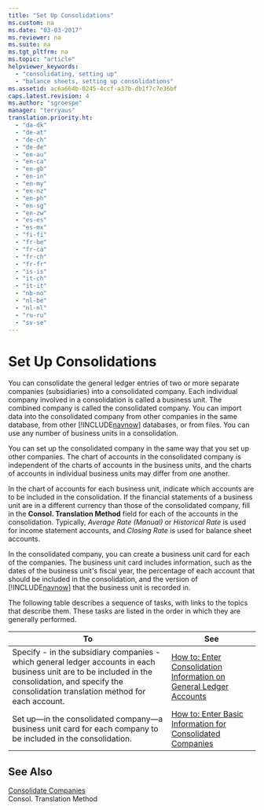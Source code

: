 ```yaml
---
title: "Set Up Consolidations"
ms.custom: na
ms.date: "03-03-2017"
ms.reviewer: na
ms.suite: na
ms.tgt_pltfrm: na
ms.topic: "article"
helpviewer_keywords: 
  - "consolidating, setting up"
  - "balance sheets, setting up consolidations"
ms.assetid: ac6a664b-0245-4ccf-a37b-db1f7c7e36bf
caps.latest.revision: 4
ms.author: "sgroespe"
manager: "terryaus"
translation.priority.ht: 
  - "da-dk"
  - "de-at"
  - "de-ch"
  - "de-de"
  - "en-au"
  - "en-ca"
  - "en-gb"
  - "en-in"
  - "en-my"
  - "en-nz"
  - "en-ph"
  - "en-sg"
  - "en-zw"
  - "es-es"
  - "es-mx"
  - "fi-fi"
  - "fr-be"
  - "fr-ca"
  - "fr-ch"
  - "fr-fr"
  - "is-is"
  - "it-ch"
  - "it-it"
  - "nb-no"
  - "nl-be"
  - "nl-nl"
  - "ru-ru"
  - "sv-se"
---
```

# Set Up Consolidations
You can consolidate the general ledger entries of two or more separate companies \(subsidiaries\) into a consolidated company. Each individual company involved in a consolidation is called a business unit. The combined company is called the consolidated company. You can import data into the consolidated company from other companies in the same database, from other [!INCLUDE[navnow](../ApplicationDesign/includes/navnow_md.md)] databases, or from files. You can use any number of business units in a consolidation.  
  
 You can set up the consolidated company in the same way that you set up other companies. The chart of accounts in the consolidated company is independent of the charts of accounts in the business units, and the charts of accounts in individual business units may differ from one another.  
  
 In the chart of accounts for each business unit, indicate which accounts are to be included in the consolidation. If the financial statements of a business unit are in a different currency than those of the consolidated company, fill in the **Consol. Translation Method** field for each of the accounts in the consolidation. Typically, *Average Rate \(Manual\)* or *Historical Rate* is used for income statement accounts, and *Closing Rate* is used for balance sheet accounts.  
  
 In the consolidated company, you can create a business unit card for each of the companies. The business unit card includes information, such as the dates of the business unit's fiscal year, the percentage of each account that should be included in the consolidation, and the version of [!INCLUDE[navnow](../ApplicationDesign/includes/navnow_md.md)] that the business unit is recorded in.  
  
 The following table describes a sequence of tasks, with links to the topics that describe them. These tasks are listed in the order in which they are generally performed.  
  
|**To**|**See**|  
|------------|-------------|  
|Specify \- in the subsidiary companies \- which general ledger accounts in each business unit are to be included in the consolidation, and specify the consolidation translation method for each account.|[How to: Enter Consolidation Information on General Ledger Accounts](../Finance/how-to-enter-consolidation-information-on-general-ledger-accounts.md)|  
|Set up—in the consolidated company—a business unit card for each company to be included in the consolidation.|[How to: Enter Basic Information for Consolidated Companies](../Finance/how-to-enter-basic-information-for-consolidated-companies.md)|  
  
## See Also  
 [Consolidate Companies](../Finance/consolidate-companies.md)   
 Consol. Translation Method